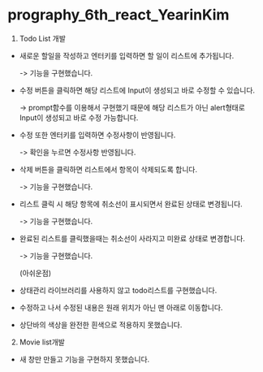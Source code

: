 # prography_6th_react_YearinKim

1. Todo List 개발
  - 새로운 할일을 작성하고 엔터키를 입력하면 할 일이 리스트에 추가됩니다.
  
    -> 기능을 구현했습니다.
    
  - 수정 버튼을 클릭하면 해당 리스트에 Input이 생성되고 바로 수정할 수 있습니다.
  
    -> prompt함수를 이용해서 구현했기 때문에 해당 리스트가 아닌 alert형태로 Input이 생성되고 바로 수정 가능합니다.
    
  - 수정 또한 엔터키를 입력하면 수정사항이 반영됩니다.
  
    -> 확인을 누르면 수정사항 반영됩니다.
  
  - 삭제 버튼을 클릭하면 리스트에서 항목이 삭제되도록 합니다.
  
    -> 기능을 구현했습니다.
    
  - 리스트 클릭 시 해당 항목에 취소선이 표시되면서 완료된 상태로 변경됩니다.
  
    -> 기능을 구현했습니다.

  - 완료된 리스트를 클릭했을때는 취소선이 사라지고 미완료 상태로 변경합니다.
  
    -> 기능을 구현했습니다.
    
    
    (아쉬운점)
  - 상태관리 라이브러리를 사용하지 않고 todo리스트를 구현했습니다.
  - 수정하고 나서 수정된 내용은 원래 위치가 아닌 맨 아래로 이동합니다.
  - 상단바의 색상을 완전한 흰색으로 적용하지 못했습니다.
  
  
  
  2. Movie list개발
  
   - 새 창만 만들고 기능을 구현하지 못했습니다.
    
    
    
  
